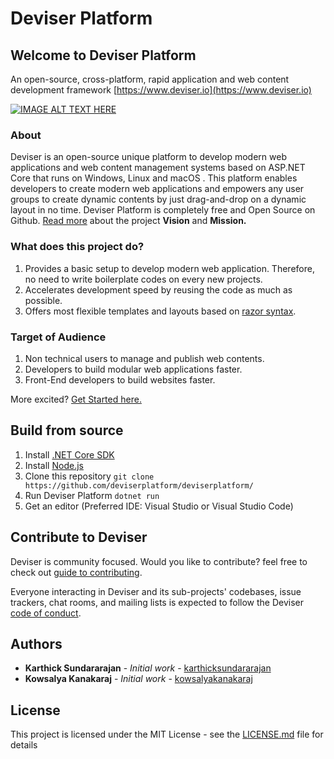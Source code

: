 # Deviser Platform
## Welcome to Deviser Platform
An open-source, cross-platform, rapid application and web content development framework [https://www.deviser.io](https://www.deviser.io)

[![IMAGE ALT TEXT HERE](https://img.youtube.com/vi/nbaz6DsqXhU/0.jpg)](https://www.youtube.com/watch?v=nbaz6DsqXhU)

### About
Deviser is an open-source unique platform to develop modern web applications and web content management systems based on ASP.NET Core that runs on Windows, Linux and macOS . This platform enables developers to create modern web applications and empowers any user groups to create dynamic contents by just drag-and-drop on a dynamic layout in no time. Deviser Platform is completely free and Open Source on Github. [Read more](https://www.deviser.io/About) about the project **Vision** and **Mission.**

### What does this project do?
1. Provides a basic setup to develop modern web application. Therefore, no need to write boilerplate codes on every new projects.
2. Accelerates development speed by reusing the code as much as possible.
3. Offers most flexible templates and layouts based on [razor syntax](https://docs.microsoft.com/en-us/aspnet/core/mvc/views/razor?view=aspnetcore-2.1).

### Target of Audience
1. Non technical users to manage and publish web contents.
2. Developers to build modular web applications faster.
3. Front-End developers to build websites faster.

More excited? [Get Started here.](https://www.deviser.io/docs/guide/get-started.html)

## Build from source
1. Install [.NET Core SDK](https://www.microsoft.com/net/download)
2. Install [Node.js](https://nodejs.org)
3. Clone this repository
`git clone https://github.com/deviserplatform/deviserplatform/`
4. Run Deviser Platform 
`dotnet run`
5. Get an editor (Preferred IDE: Visual Studio or Visual Studio Code)


## Contribute to Deviser
Deviser is community focused. Would you like to contribute? feel free to check out [guide to contributing](CONTRIBUTING.md).

Everyone interacting in Deviser and its sub-projects' codebases, issue trackers, chat rooms, and mailing lists is expected to follow the Deviser [code of conduct](https://www.deviser.io/codeofconduct).

## Authors

* **Karthick Sundararajan** - *Initial work* - [karthicksundararajan](https://github.com/karthicksundararajan)
* **Kowsalya Kanakaraj** - *Initial work* - [kowsalyakanakaraj](https://github.com/kowsalyakanakaraj)

## License

This project is licensed under the MIT License - see the [LICENSE.md](LICENSE.md) file for details
